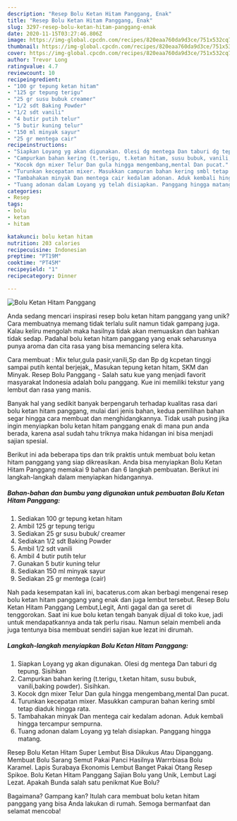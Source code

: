 ```yaml
---
description: "Resep Bolu Ketan Hitam Panggang, Enak"
title: "Resep Bolu Ketan Hitam Panggang, Enak"
slug: 3297-resep-bolu-ketan-hitam-panggang-enak
date: 2020-11-15T03:27:46.806Z
image: https://img-global.cpcdn.com/recipes/820eaa760da9d3ce/751x532cq70/bolu-ketan-hitam-panggang-foto-resep-utama.jpg
thumbnail: https://img-global.cpcdn.com/recipes/820eaa760da9d3ce/751x532cq70/bolu-ketan-hitam-panggang-foto-resep-utama.jpg
cover: https://img-global.cpcdn.com/recipes/820eaa760da9d3ce/751x532cq70/bolu-ketan-hitam-panggang-foto-resep-utama.jpg
author: Trevor Long
ratingvalue: 4.7
reviewcount: 10
recipeingredient:
- "100 gr tepung ketan hitam"
- "125 gr tepung terigu"
- "25 gr susu bubuk creamer"
- "1/2 sdt Baking Powder"
- "1/2 sdt vanili"
- "4 butir putih telur"
- "5 butir kuning telur"
- "150 ml minyak sayur"
- "25 gr mentega cair"
recipeinstructions:
- "Siapkan Loyang yg akan digunakan. Olesi dg mentega Dan taburi dg tepung. Sisihkan"
- "Campurkan bahan kering (t.terigu, t.ketan hitam, susu bubuk, vanili,baking powder). Sisihkan."
- "Kocok dgn mixer Telur Dan gula hingga mengembang,mental Dan pucat."
- "Turunkan kecepatan mixer. Masukkan campuran bahan kering smbl tetap diaduk hingga rata."
- "Tambahakan minyak Dan mentega cair kedalam adonan. Aduk kembali hingga tercampur sempurna."
- "Tuang adonan dalam Loyang yg telah disiapkan. Panggang hingga matang."
categories:
- Resep
tags:
- bolu
- ketan
- hitam

katakunci: bolu ketan hitam 
nutrition: 203 calories
recipecuisine: Indonesian
preptime: "PT19M"
cooktime: "PT45M"
recipeyield: "1"
recipecategory: Dinner

---
```



![Bolu Ketan Hitam Panggang](https://img-global.cpcdn.com/recipes/820eaa760da9d3ce/751x532cq70/bolu-ketan-hitam-panggang-foto-resep-utama.jpg)

Anda sedang mencari inspirasi resep bolu ketan hitam panggang yang unik? Cara membuatnya memang tidak terlalu sulit namun tidak gampang juga. Kalau keliru mengolah maka hasilnya tidak akan memuaskan dan bahkan tidak sedap. Padahal bolu ketan hitam panggang yang enak seharusnya punya aroma dan cita rasa yang bisa memancing selera kita.

Cara membuat : Mix telur,gula pasir,vanili,Sp dan Bp dg kcpetan tinggi sampai putih kental berjejak,, Masukan tepung ketan hitam, SKM dan Minyak. Resep Bolu Panggang - Salah satu kue yang menjadi favorit masyarakat Indonesia adalah bolu panggang. Kue ini memiliki tekstur yang lembut dan rasa yang manis.

Banyak hal yang sedikit banyak berpengaruh terhadap kualitas rasa dari bolu ketan hitam panggang, mulai dari jenis bahan, kedua pemilihan bahan segar hingga cara membuat dan menghidangkannya. Tidak usah pusing jika ingin menyiapkan bolu ketan hitam panggang enak di mana pun anda berada, karena asal sudah tahu triknya maka hidangan ini bisa menjadi sajian spesial.


Berikut ini ada beberapa tips dan trik praktis untuk membuat bolu ketan hitam panggang yang siap dikreasikan. Anda bisa menyiapkan Bolu Ketan Hitam Panggang memakai 9 bahan dan 6 langkah pembuatan. Berikut ini langkah-langkah dalam menyiapkan hidangannya.

<!--inarticleads1-->

##### Bahan-bahan dan bumbu yang digunakan untuk pembuatan Bolu Ketan Hitam Panggang:

1. Sediakan 100 gr tepung ketan hitam
1. Ambil 125 gr tepung terigu
1. Sediakan 25 gr susu bubuk/ creamer
1. Sediakan 1/2 sdt Baking Powder
1. Ambil 1/2 sdt vanili
1. Ambil 4 butir putih telur
1. Gunakan 5 butir kuning telur
1. Sediakan 150 ml minyak sayur
1. Sediakan 25 gr mentega (cair)


Nah pada kesempatan kali ini, bacaterus.com akan berbagi mengenai resep bolu ketan hitam panggang yang enak dan juga lembut tersebut. Resep Bolu Ketan Hitam Panggang Lembut,Legit, Anti gagal dan ga seret di tenggorokan. Saat ini kue bolu ketan tengah banyak dijual di toko kue, jadi untuk mendapatkannya anda tak perlu risau. Namun selain membeli anda juga tentunya bisa membuat sendiri sajian kue lezat ini dirumah. 

<!--inarticleads2-->

##### Langkah-langkah menyiapkan Bolu Ketan Hitam Panggang:

1. Siapkan Loyang yg akan digunakan. Olesi dg mentega Dan taburi dg tepung. Sisihkan
1. Campurkan bahan kering (t.terigu, t.ketan hitam, susu bubuk, vanili,baking powder). Sisihkan.
1. Kocok dgn mixer Telur Dan gula hingga mengembang,mental Dan pucat.
1. Turunkan kecepatan mixer. Masukkan campuran bahan kering smbl tetap diaduk hingga rata.
1. Tambahakan minyak Dan mentega cair kedalam adonan. Aduk kembali hingga tercampur sempurna.
1. Tuang adonan dalam Loyang yg telah disiapkan. Panggang hingga matang.


Resep Bolu Ketan Hitam Super Lembut Bisa Dikukus Atau Dipanggang. Membuat Bolu Sarang Semut Pakai Panci Hasilnya Warrrbiasa Bolu Karamel. Lapis Surabaya Ekonomis Lembut Banget Pakai Otang Resep Spikoe. Bolu Ketan Hitam Panggang Sajian Bolu yang Unik, Lembut Lagi Lezat. Apakah Bunda salah satu penikmat Kue Bolu? 

Bagaimana? Gampang kan? Itulah cara membuat bolu ketan hitam panggang yang bisa Anda lakukan di rumah. Semoga bermanfaat dan selamat mencoba!
